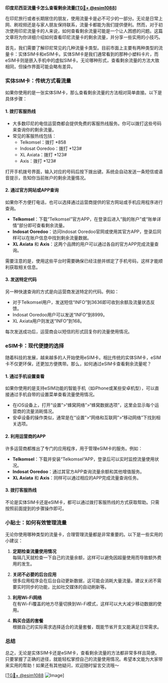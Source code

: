 **印度尼西亚流量卡怎么查看剩余流量[[TG💪+ @esim1088](https://t.me/s/esim1088)]**

在印尼旅行或者长期居住的朋友，使用流量卡是必不可少的一部分。无论是日常上网、刷视频还是与家人朋友保持联系，流量卡都能为我们提供便利。然而，对于初次使用印尼流量卡的人来说，如何查看剩余流量可能是一个让人困惑的问题。这篇文章将为你详细介绍如何查看印尼流量卡的剩余流量，并分享一些实用的小技巧。

首先，我们需要了解印尼常见的几种流量卡类型。目前市面上主要有两种类型的流量卡：实体SIM卡和eSIM卡。实体SIM卡是我们通常看到的那种小塑料卡片，而eSIM卡则是嵌入手机中的虚拟SIM卡。无论哪种形式，查看剩余流量的方法大致相同，但操作界面可能会略有差异。

### 实体SIM卡：传统方式看流量

如果你使用的是一张实体SIM卡，那么查看剩余流量的方法相对简单直接。以下是具体步骤：

#### 1. **拨打客服热线**
   - 大多数印尼的电信运营商都会提供免费的客服热线服务。你可以拨打这些号码来查询你的剩余流量。
   - 常见的客服热线包括：
     - Telkomsel：拨打 *858
     - Indosat Ooredoo：拨打 *123#
     - XL Axiata：拨打 *123#
     - Axis：拨打 *123#

   打开手机拨号界面，输入对应的号码后按下拨出键。系统会自动发送一条短信或语音提示，告知你当前账户的剩余流量情况。

#### 2. **通过官方网站或APP查询**
   如果你不方便打电话，也可以选择通过运营商提供的官方网站或手机应用程序进行查询。
   - **Telkomsel**：下载“Telkomsel”官方APP，在登录后进入“我的账户”或“账单详情”部分即可查看剩余流量。
   - **Indosat Ooredoo**：访问Indosat Ooredoo官网或使用其官方APP，登录后同样可以在账户信息中找到剩余流量数据。
   - **XL Axiata** 和 **Axis**：这两个品牌的用户可以通过各自的官方APP完成流量查询。

   需要注意的是，使用这些平台时需要确保已经注册并绑定了手机号码，这样才能顺利获取相关信息。

#### 3. **发送特定代码**
   另一种快速查询的方式是向运营商发送特定的代码。例如：
   - 对于Telkomsel用户，发送短信“INFO”到3636即可收到余额及流量状态反馈。
   - Indosat Ooredoo用户可以发送“INFO”到8999。
   - XL Axiata用户则发送“INFO”到168。

   每次发送成功后，运营商会以短信的形式回复你的流量使用情况。

### eSIM卡：现代便捷的选择

随着科技的发展，越来越多的人开始使用eSIM卡。相比传统的实体SIM卡，eSIM卡不仅更环保，还更加方便携带。那么，如何通过eSIM卡查看剩余流量呢？

#### 1. **通过手机设置查看**
   如果你使用的是支持eSIM功能的智能手机（如iPhone或某些安卓机型），可以直接通过手机自带的设置菜单查看流量使用情况。
   - 在iOS设备上，打开“设置”>“蜂窝网络”>“蜂窝数据选项”，这里会显示每个运营商的流量消耗情况。
   - 安卓设备的操作类似，通常是在“设置”>“网络和互联网”>“移动网络”下找到相关选项。

#### 2. **利用运营商的APP**
   许多运营商都推出了专门的应用程序，用于管理eSIM卡的服务。例如：
   - **Telkomsel**：下载并安装“Telkomsel”APP，登录后可以实时监控流量使用状况。
   - **Indosat Ooredoo**：通过其官方APP查询流量余额和其他增值服务。
   - **XL Axiata** 和 **Axis**：同样可以通过相应的APP完成流量查询任务。

#### 3. **拨打客服热线**
   不论是实体SIM卡还是eSIM卡，都可以通过拨打客服热线的方式获取帮助。只需按照前面提到的步骤操作即可。

### 小贴士：如何有效管理流量

无论你使用哪种类型的流量卡，合理管理流量都是非常重要的。以下是一些实用的小建议：

1. **定期检查流量使用情况**  
   每隔几天就检查一下自己的流量余额，这样可以避免因超量使用而导致额外费用的发生。

2. **关闭不必要的后台应用**  
   很多应用程序会在后台自动更新数据，这可能会消耗大量流量。建议关闭不需要实时同步的功能，比如社交媒体的自动刷新等。

3. **利用Wi-Fi网络**  
   在有Wi-Fi覆盖的地方尽量切换到Wi-Fi模式，这样可以大大减少移动数据的使用。

4. **购买合适的套餐**  
   根据自己的实际需求选择适合的流量套餐，既能节省开支又能满足日常需求。

### 总结

总之，无论是实体SIM卡还是eSIM卡，查看剩余流量的方法都非常多样且简便。只要掌握了正确的途径，就能轻松掌控自己的流量使用情况。希望本文能为大家带来实用的帮助！如果还有其他疑问，欢迎随时留言交流哦～ 

[[TG💪+ @esim1088](https://t.me/s/esim1088) ![Image](https://i.postimg.cc/4NQfJmqS/Snipaste-2025-05-13-00-14-12.png)]